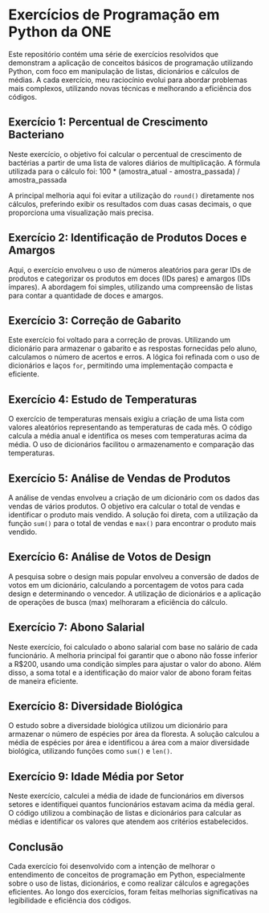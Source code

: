 # Exercícios de Programação em Python da ONE

Este repositório contém uma série de exercícios resolvidos que demonstram a aplicação de conceitos básicos de programação utilizando Python, com foco em manipulação de listas, dicionários e cálculos de médias. A cada exercício, meu raciocínio evolui para abordar problemas mais complexos, utilizando novas técnicas e melhorando a eficiência dos códigos.

## Exercício 1: Percentual de Crescimento Bacteriano

Neste exercício, o objetivo foi calcular o percentual de crescimento de bactérias a partir de uma lista de valores diários de multiplicação. A fórmula utilizada para o cálculo foi: 100 * (amostra_atual - amostra_passada) / amostra_passada

A principal melhoria aqui foi evitar a utilização do `round()` diretamente nos cálculos, preferindo exibir os resultados com duas casas decimais, o que proporciona uma visualização mais precisa.

## Exercício 2: Identificação de Produtos Doces e Amargos

Aqui, o exercício envolveu o uso de números aleatórios para gerar IDs de produtos e categorizar os produtos em doces (IDs pares) e amargos (IDs ímpares). A abordagem foi simples, utilizando uma compreensão de listas para contar a quantidade de doces e amargos.

## Exercício 3: Correção de Gabarito

Este exercício foi voltado para a correção de provas. Utilizando um dicionário para armazenar o gabarito e as respostas fornecidas pelo aluno, calculamos o número de acertos e erros. A lógica foi refinada com o uso de dicionários e laços `for`, permitindo uma implementação compacta e eficiente.

## Exercício 4: Estudo de Temperaturas

O exercício de temperaturas mensais exigiu a criação de uma lista com valores aleatórios representando as temperaturas de cada mês. O código calcula a média anual e identifica os meses com temperaturas acima da média. O uso de dicionários facilitou o armazenamento e comparação das temperaturas.

## Exercício 5: Análise de Vendas de Produtos

A análise de vendas envolveu a criação de um dicionário com os dados das vendas de vários produtos. O objetivo era calcular o total de vendas e identificar o produto mais vendido. A solução foi direta, com a utilização da função `sum()` para o total de vendas e `max()` para encontrar o produto mais vendido.

## Exercício 6: Análise de Votos de Design

A pesquisa sobre o design mais popular envolveu a conversão de dados de votos em um dicionário, calculando a porcentagem de votos para cada design e determinando o vencedor. A utilização de dicionários e a aplicação de operações de busca (max) melhoraram a eficiência do cálculo.

## Exercício 7: Abono Salarial

Neste exercício, foi calculado o abono salarial com base no salário de cada funcionário. A melhoria principal foi garantir que o abono não fosse inferior a R$200, usando uma condição simples para ajustar o valor do abono. Além disso, a soma total e a identificação do maior valor de abono foram feitas de maneira eficiente.

## Exercício 8: Diversidade Biológica

O estudo sobre a diversidade biológica utilizou um dicionário para armazenar o número de espécies por área da floresta. A solução calculou a média de espécies por área e identificou a área com a maior diversidade biológica, utilizando funções como `sum()` e `len()`.

## Exercício 9: Idade Média por Setor

Neste exercício, calculei a média de idade de funcionários em diversos setores e identifiquei quantos funcionários estavam acima da média geral. O código utilizou a combinação de listas e dicionários para calcular as médias e identificar os valores que atendem aos critérios estabelecidos.

## Conclusão

Cada exercício foi desenvolvido com a intenção de melhorar o entendimento de conceitos de programação em Python, especialmente sobre o uso de listas, dicionários, e como realizar cálculos e agregações eficientes. Ao longo dos exercícios, foram feitas melhorias significativas na legibilidade e eficiência dos códigos.
